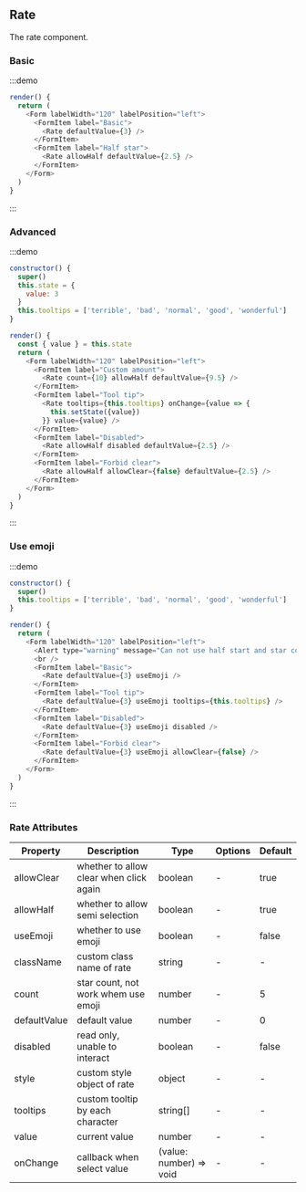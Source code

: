 ## Rate

The rate component.

### Basic

:::demo

```js
render() {
  return (
    <Form labelWidth="120" labelPosition="left">
      <FormItem label="Basic">
        <Rate defaultValue={3} />
      </FormItem>
      <FormItem label="Half star">
        <Rate allowHalf defaultValue={2.5} />
      </FormItem>
    </Form>
  )
}
```

:::

### Advanced

:::demo

```js
constructor() {
  super()
  this.state = {
    value: 3
  }
  this.tooltips = ['terrible', 'bad', 'normal', 'good', 'wonderful']
}

render() {
  const { value } = this.state
  return (
    <Form labelWidth="120" labelPosition="left">
      <FormItem label="Custom amount">
        <Rate count={10} allowHalf defaultValue={9.5} />
      </FormItem>
      <FormItem label="Tool tip">
        <Rate tooltips={this.tooltips} onChange={value => {
          this.setState({value})
        }} value={value} />
      </FormItem>
      <FormItem label="Disabled">
        <Rate allowHalf disabled defaultValue={2.5} />
      </FormItem>
      <FormItem label="Forbid clear">
        <Rate allowHalf allowClear={false} defaultValue={2.5} />
      </FormItem>
    </Form>
  )
}
```

:::

### Use emoji

:::demo

```js
constructor() {
  super()
  this.tooltips = ['terrible', 'bad', 'normal', 'good', 'wonderful']
}

render() {
  return (
    <Form labelWidth="120" labelPosition="left">
      <Alert type="warning" message="Can not use half start and star count when use emoji" closeable={false} />
      <br />
      <FormItem label="Basic">
        <Rate defaultValue={3} useEmoji />
      </FormItem>
      <FormItem label="Tool tip">
        <Rate defaultValue={3} useEmoji tooltips={this.tooltips} />
      </FormItem>
      <FormItem label="Disabled">
        <Rate defaultValue={3} useEmoji disabled />
      </FormItem>
      <FormItem label="Forbid clear">
        <Rate defaultValue={3} useEmoji allowClear={false} />
      </FormItem>
    </Form>
  )
}
```

:::

### Rate Attributes

| Property     | Description                             | Type                    | Options | Default |
| ------------ | --------------------------------------- | ----------------------- | ------- | ------- |
| allowClear   | whether to allow clear when click again | boolean                 | -       | true    |
| allowHalf    | whether to allow semi selection         | boolean                 | -       | true    |
| useEmoji     | whether to use emoji                    | boolean                 | -       | false   |
| className    | custom class name of rate               | string                  | -       | -       |
| count        | star count, not work whem use emoji     | number                  | -       | 5       |
| defaultValue | default value                           | number                  | -       | 0       |
| disabled     | read only, unable to interact           | boolean                 | -       | false   |
| style        | custom style object of rate             | object                  | -       | -       |
| tooltips     | custom tooltip by each character        | string[]                | -       | -       |
| value        | current value                           | number                  | -       | -       |
| onChange     | callback when select value              | (value: number) => void | -       | -       |
